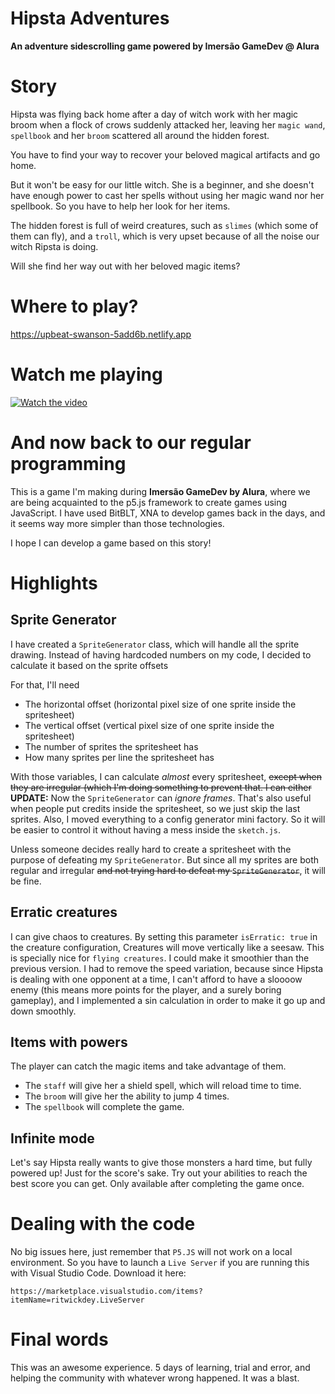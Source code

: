 # Hipsta Adventures
**An adventure sidescrolling game powered by Imersão GameDev @ Alura**

# Story
Hipsta was flying back home after a day of witch work with her magic broom when a flock of crows suddenly attacked her, leaving her `magic wand`, `spellbook` and her `broom` scattered all around the hidden forest. 

You have to find your way to recover your beloved magical artifacts and go home.

But it won't be easy for our little witch. 
She is a beginner, and she doesn't have enough power to cast her spells without using her magic wand nor her spellbook. So you have to help her look for her items. 

The hidden forest is full of weird creatures, such as `slimes` (which some of them can fly), and a `troll`, which is very upset because of all the noise our witch Ripsta is doing.

Will she find her way out with her beloved magic items?

# Where to play?
https://upbeat-swanson-5add6b.netlify.app

# Watch me playing
[![Watch the video](https://img.youtube.com/vi/gA93WnFzHuM/maxresdefault.jpg)](https://youtu.be/gA93WnFzHuM)


# And now back to our regular programming #
This is a game I'm making during **Imersão GameDev by Alura**, where we are being acquainted to the p5.js framework to create games using JavaScript. 
I have used BitBLT, XNA to develop games back in the days, and it seems way more simpler than those technologies. 

I hope I can develop a game based on this story! 

# Highlights
## Sprite Generator
I have created a `SpriteGenerator` class, which will handle all the sprite drawing. Instead of having hardcoded numbers on my code, I decided to calculate it based on the sprite offsets

For that, I'll need
- The horizontal offset (horizontal pixel size of one sprite inside the spritesheet)
- The vertical offset (vertical pixel size of one sprite inside the spritesheet)
- The number of sprites the spritesheet has
- How many sprites per line the spritesheet has

With those variables, I can calculate *almost* every spritesheet, ~~except when they are irregular (which I'm doing something to prevent that. I can either~~ 
**UPDATE:** Now the ``SpriteGenerator`` can *ignore frames*. That's also useful when people put credits inside the spritesheet, so we just skip the last sprites. Also, I moved everything to a config generator mini factory. So it will be easier to control it without having a mess inside the ``sketch.js``.

Unless someone decides really hard to create a spritesheet with the purpose of defeating my ``SpriteGenerator``. But since all my sprites are both regular and irregular ~~and not trying hard to defeat my ``SpriteGenerator``~~, it will be fine.

## Erratic creatures
I can give chaos to creatures. By setting this parameter ``isErratic: true`` in the creature configuration, Creatures will move vertically like a seesaw. This is specially nice for ``flying creatures``. I could make it smoothier than the previous version. I had to remove the speed variation, because since Hipsta is dealing with one opponent at a time, I can't afford to have a sloooow enemy (this means more points for the player, and a surely boring gameplay), and I implemented a sin calculation in order to make it go up and down smoothly.

## Items with powers
The player can catch the magic items and take advantage of them. 
- The ``staff`` will give her a shield spell, which will reload time to time. 
- The ``broom`` will give her the ability to jump 4 times. 
- The ``spellbook`` will complete the game.

## Infinite mode
Let's say Hipsta really wants to give those monsters a hard time, but fully powered up! Just for the score's sake. Try out your abilities to reach the best score you can get. Only available after completing the game once.

# Dealing with the code
No big issues here, just remember that ``P5.JS`` will not work on a local environment. So you have to launch a ``Live Server`` if you are running this with Visual Studio Code.
Download it here:
```
https://marketplace.visualstudio.com/items?itemName=ritwickdey.LiveServer
```

# Final words
This was an awesome experience. 5 days of learning, trial and error, and helping the community with whatever wrong happened. It was a blast.
